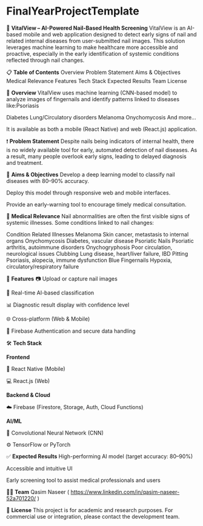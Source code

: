 # FinalYearProjectTemplate
🧠 **VitalView – AI-Powered Nail-Based Health Screening**
VitalView is an AI-based mobile and web application designed to detect early signs of nail and related internal diseases from user-submitted nail images. This solution leverages machine learning to make healthcare more accessible and proactive, especially in the early identification of systemic conditions reflected through nail changes.

📋 **Table of Contents**
Overview
Problem Statement
Aims & Objectives
Medical Relevance
Features
Tech Stack
Expected Results
Team
License

🧬 **Overview**
VitalView uses machine learning (CNN-based model) to analyze images of fingernails and identify patterns linked to diseases like:Psoriasis

Diabetes
Lung/Circulatory disorders
Melanoma
Onychomycosis
And more...

It is available as both a mobile (React Native) and web (React.js) application.

❗ **Problem Statement**
Despite nails being indicators of internal health, there is no widely available tool for early, automated detection of nail diseases. As a result, many people overlook early signs, leading to delayed diagnosis and treatment.

🎯 **Aims & Objectives**
Develop a deep learning model to classify nail diseases with 80–90% accuracy.

Deploy this model through responsive web and mobile interfaces.

Provide an early-warning tool to encourage timely medical consultation.

🏥 **Medical Relevance**
Nail abnormalities are often the first visible signs of systemic illnesses. Some conditions linked to nail changes:

Condition	Related Illnesses
Melanoma	Skin cancer, metastasis to internal organs
Onychomycosis	Diabetes, vascular disease
Psoriatic Nails	Psoriatic arthritis, autoimmune disorders
Onychogryphosis	Poor circulation, neurological issues
Clubbing	Lung disease, heart/liver failure, IBD
Pitting	Psoriasis, alopecia, immune dysfunction
Blue Fingernails	Hypoxia, circulatory/respiratory failure

🌟 **Features**
📷 Upload or capture nail images

🤖 Real-time AI-based classification

📊 Diagnostic result display with confidence level

🌐 Cross-platform (Web & Mobile)

🔐 Firebase Authentication and secure data handling

🛠 **Tech Stack**

**Frontend**

📱 React Native (Mobile)

💻 React.js (Web)

**Backend & Cloud**

☁️ Firebase (Firestore, Storage, Auth, Cloud Functions)

**AI/ML**

🧠 Convolutional Neural Network (CNN)

⚙️ TensorFlow or PyTorch

✅ **Expected Results**
High-performing AI model (target accuracy: 80–90%)

Accessible and intuitive UI

Early screening tool to assist medical professionals and users

👨‍💻 **Team**
Qasim Naseer ( https://www.linkedin.com/in/qasim-naseer-52a701220/ )

📄 **License**
This project is for academic and research purposes. For commercial use or integration, please contact the development team. 
